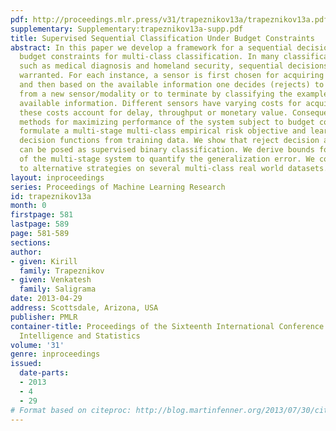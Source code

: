 ```yaml
---
pdf: http://proceedings.mlr.press/v31/trapeznikov13a/trapeznikov13a.pdf
supplementary: Supplementary:trapeznikov13a-supp.pdf
title: Supervised Sequential Classification Under Budget Constraints
abstract: In this paper we develop a framework for a sequential decision making under
  budget constraints for multi-class classification. In many classification systems,
  such as medical diagnosis and homeland security, sequential decisions are often
  warranted. For each instance, a sensor is first chosen for acquiring measurements
  and then based on the available information one decides (rejects) to seek more measurements
  from a new sensor/modality or to terminate by classifying the example based on the
  available information. Different sensors have varying costs for acquisition, and
  these costs account for delay, throughput or monetary value. Consequently, we seek
  methods for maximizing performance of the system subject to budget constraints.  We
  formulate a multi-stage multi-class empirical risk objective and learn sequential
  decision functions from training data. We show that reject decision at each stage
  can be posed as supervised binary classification. We derive bounds for the VC dimension
  of the multi-stage system to quantify the generalization error. We compare our approach
  to alternative strategies on several multi-class real world datasets.
layout: inproceedings
series: Proceedings of Machine Learning Research
id: trapeznikov13a
month: 0
firstpage: 581
lastpage: 589
page: 581-589
sections: 
author:
- given: Kirill
  family: Trapeznikov
- given: Venkatesh
  family: Saligrama
date: 2013-04-29
address: Scottsdale, Arizona, USA
publisher: PMLR
container-title: Proceedings of the Sixteenth International Conference on Artificial
  Intelligence and Statistics
volume: '31'
genre: inproceedings
issued:
  date-parts:
  - 2013
  - 4
  - 29
# Format based on citeproc: http://blog.martinfenner.org/2013/07/30/citeproc-yaml-for-bibliographies/
---
```


